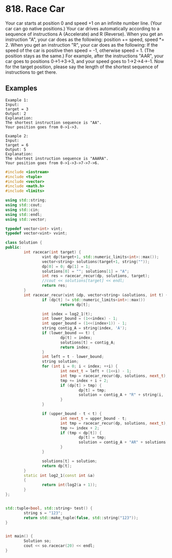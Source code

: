 # 818. Race Car
  Your car starts at position 0 and speed +1 on an infinite number line. (Your car can go native positions.)
  Your car drives automatically according to a sequence of instructions A (Accelerate) and R (Reverse).
  When you get an instruction "A", your car does as the following: position += speed, speed *= 2.
  When you get an instruction "R", your car does as the following: If the speed of the car is positive then speed = -1,
  otherwise speed = 1. (The position stays as the same.)
  For example, after the instructions "AAR", your car goes to positions 0->1->3->3, and your speed goes to 1->2->4->-1.
  Now for the target position, please say the length of the shortest sequence of instructions to get there.
## Examples
```
Example 1:
Input: 
target = 3
Output: 2
Explanation: 
The shortest instruction sequence is "AA".
Your position goes from 0->1->3.
```

```
Example 2:
Input: 
target = 6
Output: 5
Explanation: 
The shortest instruction sequence is "AAARA".
Your position goes from 0->1->3->7->7->6.
```
 
```cpp
#include <iostream>
#include <tuple>
#include <vector>
#include <math.h>
#include <limits>

using std::string;
using std::cout;
using std::cin;
using std::endl;
using std::vector;

typedef vector<int> vint;
typedef vector<vint> vvint;

class Solution {
public:
        int racecar(int target) {
                vint dp(target+1, std::numeric_limits<int>::max());
                vector<string> solutions(target+1, string(""));
                dp[0] = 0; dp[1] = 1;
                solutions[0] = ""; solutions[1] = "A";
                int res = racecar_recur(dp, solutions, target);
                //cout << solutions[target] << endl;
                return res;
        }
        int racecar_recur(vint &dp, vector<string> &solutions, int t) {
                if (dp[t] != std::numeric_limits<int>::max())
                        return dp[t];

                int index = log2_1(t);
                int lower_bound = (1<<index) - 1;
                int upper_bound = (1<<(index+1)) - 1;
                string contig_A = string(index, 'A');
                if (lower_bound == t) {
                        dp[t] = index;
                        solutions[t] = contig_A;
                        return index;
                }
                int left = t - lower_bound;
                string solution;
                for (int i = 0; i < index; ++i) {
                        int next_t = left + (1<<i) - 1;
                        int tmp = racecar_recur(dp, solutions, next_t);
                        tmp += index + i + 2;
                        if (dp[t] > tmp) {
                                dp[t] = tmp;
                                solution = contig_A + "R" + string(i, 'A') + "R" + solutions[next_t];
                        }
                }

                if (upper_bound - t < t) {
                        int next_t = upper_bound - t;
                        int tmp = racecar_recur(dp, solutions, next_t);
                        tmp += index + 2;
                        if (tmp < dp[t]) {
                                dp[t] = tmp;
                                solution = contig_A + "AR" + solutions[next_t];
                        }
                }

                solutions[t] = solution;
                return dp[t];
        }
        static int log2_1(const int &a)
        {
                return int(log2(a + 1));
        }
};


std::tuple<bool, std::string> test() {
        string s = "123";
        return std::make_tuple(false, std::string("123"));
}


int main() {
        Solution so;
        cout << so.racecar(20) << endl;
}
```
